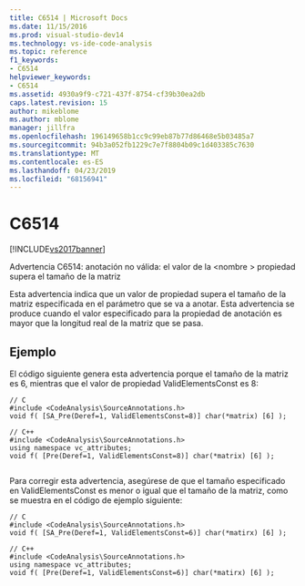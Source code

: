 ```yaml
---
title: C6514 | Microsoft Docs
ms.date: 11/15/2016
ms.prod: visual-studio-dev14
ms.technology: vs-ide-code-analysis
ms.topic: reference
f1_keywords:
- C6514
helpviewer_keywords:
- C6514
ms.assetid: 4930a9f9-c721-437f-8754-cf39b30ea2db
caps.latest.revision: 15
author: mikeblome
ms.author: mblome
manager: jillfra
ms.openlocfilehash: 196149658b1cc9c99eb87b77d86468e5b03485a7
ms.sourcegitcommit: 94b3a052fb1229c7e7f8804b09c1d403385c7630
ms.translationtype: MT
ms.contentlocale: es-ES
ms.lasthandoff: 04/23/2019
ms.locfileid: "68156941"
---
```

# <a name="c6514"></a>C6514
[!INCLUDE[vs2017banner](../includes/vs2017banner.md)]

Advertencia C6514: anotación no válida: el valor de la \<nombre > propiedad supera el tamaño de la matriz  
  
 Esta advertencia indica que un valor de propiedad supera el tamaño de la matriz especificada en el parámetro que se va a anotar. Esta advertencia se produce cuando el valor especificado para la propiedad de anotación es mayor que la longitud real de la matriz que se pasa.  
  
## <a name="example"></a>Ejemplo  
 El código siguiente genera esta advertencia porque el tamaño de la matriz es 6, mientras que el valor de propiedad ValidElementsConst es 8:  
  
```  
// C  
#include <CodeAnalysis\SourceAnnotations.h>  
void f( [SA_Pre(Deref=1, ValidElementsConst=8)] char(*matrix) [6] );  
  
// C++  
#include <CodeAnalysis\SourceAnnotations.h>  
using namespace vc_attributes;  
void f( [Pre(Deref=1, ValidElementsConst=8)] char(*matrix) [6] );  
  
```  
  
 Para corregir esta advertencia, asegúrese de que el tamaño especificado en ValidElementsConst es menor o igual que el tamaño de la matriz, como se muestra en el código de ejemplo siguiente:  
  
```  
// C  
#include <CodeAnalysis\SourceAnnotations.h>  
void f( [SA_Pre(Deref=1, ValidElementsConst=6)] char(*matirx) [6] );  
  
// C++  
#include <CodeAnalysis\SourceAnnotations.h>  
using namespace vc_attributes;  
void f( [Pre(Deref=1, ValidElementsConst=6)] char(*matirx) [6] );   
```
